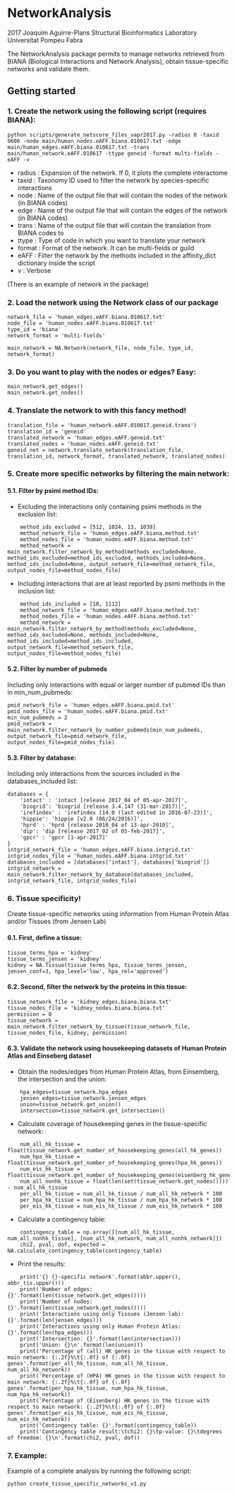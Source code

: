 
# NetworkAnalysis

2017 Joaquim Aguirre-Plans 
Structural Bioinformatics Laboratory
Universitat Pompeu Fabra

The NetworkAnalysis package permits to manage networks retrieved from BIANA 
(Biological Interactions and Network Analysis), obtain tissue-specific networks
and validate them.

## Getting started

### 1. Create the network using the following script (requires BIANA):

```
python scripts/generate_netscore_files_vapr2017.py -radius 0 -taxid 9606 -node main/human_nodes.eAFF.biana.010617.txt -edge main/human_edges.eAFF.biana.010617.txt -trans main/human_network.eAFF.010617 -ttype geneid -format multi-fields -eAFF -v
```

* radius	: Expansion of the network. If 0, it plots the complete interactome
* taxid		: Taxonomy ID used to filter the network by species-specific interactions
* node 		: Name of the output file that will contain the nodes of the network (in BIANA codes)
* edge 		: Name of the output file that will contain the edges of the network (in BIANA codes)
* trans 	: Name of the output file that will contain the translation from BIANA codes to <ttype>
* ttype 	: Type of code in which you want to translate your network
* format 	: Format of the network. It can be multi-fields or guild
* eAFF 		: Filter the network by the methods included in the affinity_dict dictionary inside the script
* v 		: Verbose

(There is an example of network in the package)



### 2. Load the network using the Network class of our package

```
network_file = 'human_edges.eAFF.biana.010617.txt'
node_file = 'human_nodes.eAFF.biana.010617.txt'
type_id = 'biana'
network_format = 'multi-fields'

main_network = NA.Network(network_file, node_file, type_id, network_format)
```


### 3. Do you want to play with the nodes or edges? Easy:

```
main_network.get_edges()
main_network.get_nodes()
```


### 4. Translate the network to <ttype> with this fancy method!

```
translation_file = 'human_network.eAFF.010617.geneid.trans')
translation_id = 'geneid'
translated_network = 'human_edges.eAFF.geneid.txt'
translated_nodes = 'human_nodes.eAFF.geneid.txt'
geneid_net = network.translate_network(translation_file, translation_id, network_format, translated_network, translated_nodes)
```


### 5. Create more specific networks by filtering the main network:

#### 5.1. Filter by psimi method IDs:

* Excluding the interactions only containing psimi methods in the exclusion list:

```
	method_ids_excluded = [512, 1024, 13, 1038]
	method_network_file = 'human_edges.eAFF.biana.method.txt'
	method_nodes_file = 'human_nodes.eAFF.biana.method.txt'
	method_network = main_network.filter_network_by_method(methods_excluded=None, method_ids_excluded=method_ids_excluded, methods_included=None, method_ids_included=None, output_network_file=method_network_file, output_nodes_file=method_nodes_file)
```

* Including interactions that are at least reported by psimi methods in the inclusion list:

```
	method_ids_included = [18, 1112]
	method_network_file = 'human_edges.eAFF.biana.method.txt'
	method_nodes_file = 'human_nodes.eAFF.biana.method.txt'
	method_network = main_network.filter_network_by_method(methods_excluded=None, method_ids_excluded=None, methods_included=None, method_ids_included=method_ids_included, output_network_file=method_network_file, output_nodes_file=method_nodes_file)
```

#### 5.2. Filter by number of pubmeds

Including only interactions with equal or larger number of pubmed IDs than in min_num_pubmeds:

```
pmid_network_file = 'human_edges.eAFF.biana.pmid.txt'
pmid_nodes_file = 'human_nodes.eAFF.biana.pmid.txt'
min_num_pubmeds = 2
pmid_network = main_network.filter_network_by_number_pubmeds(min_num_pubmeds, output_network_file=pmid_network_file, output_nodes_file=pmid_nodes_file)
```

#### 5.3. Filter by database:

Including only interactions from the sources included in the databases_included list:

```
databases = {
    'intact' : 'intact [release 2017_04 of 05-apr-2017]',
    'biogrid': 'biogrid [release 3.4.147 (31-mar-2017)]',
    'irefindex' : 'irefindex [14.0 (last edited in 2016-07-23)]',
    'hippie': 'hippie [v2.0 (06/24/2016)]',
    'hprd' : 'hprd [release 2010_04 of 13-apr-2010]',
    'dip': 'dip [release 2017_02 of 05-feb-2017]',
    'gpcr' : 'gpcr [1-apr-2017]'
}
intgrid_network_file = 'human_edges.eAFF.biana.intgrid.txt'
intgrid_nodes_file = 'human_nodes.eAFF.biana.intgrid.txt'
databases_included = [databases['intact'], databases['biogrid']]
intgrid_network = main_network.filter_network_by_database(databases_included, intgrid_network_file, intgrid_nodes_file)
```


### 6. Tissue specificity!

Create tissue-specific networks using information from Human Protein Atlas and/or Tissues (from Jensen Lab)

#### 6.1. First, define a tissue:

```
tissue_terms_hpa = 'kidney'
tissue_terms_jensen = 'kidney'
kidney = NA.Tissue(tissue_terms_hpa, tissue_terms_jensen, jensen_conf=3, hpa_level='low', hpa_rel='approved')
```

#### 6.2. Second, filter the network by the proteins in this tissue:

```
tissue_network_file = 'kidney_edges.biana.biana.txt'
tissue_nodes_file = 'kidney_nodes.biana.biana.txt'
permission = 0
tissue_network = main_network.filter_network_by_tissue(tissue_network_file, tissue_nodes_file, kidney, permission)
```

#### 6.3. Validate the network using housekeeping datasets of Human Protein Atlas and Einseberg dataset

* Obtain the nodes/edges from Human Protein Atlas, from Einsemberg, the intersection and the union:

```
    hpa_edges=tissue_network.hpa_edges
    jensen_edges=tissue_network.jensen_edges
    union=tissue_network.get_union()
    intersection=tissue_network.get_intersection()
```

* Calculate coverage of housekeeping genes in the tissue-specific network:

```
    num_all_hk_tissue = float(tissue_network.get_number_of_housekeeping_genes(all_hk_genes))
    num_hpa_hk_tissue = float(tissue_network.get_number_of_housekeeping_genes(hpa_hk_genes))
    num_eis_hk_tissue = float(tissue_network.get_number_of_housekeeping_genes(eisenberg_hk_genes))
    num_all_nonhk_tissue = float(len(set(tissue_network.get_nodes()))) - num_all_hk_tissue
    per_all_hk_tissue = num_all_hk_tissue / num_all_hk_network * 100
    per_hpa_hk_tissue = num_hpa_hk_tissue / num_hpa_hk_network * 100
    per_eis_hk_tissue = num_eis_hk_tissue / num_eis_hk_network * 100
```

* Calculate a contingency table:

```
    contingency_table = np.array([[num_all_hk_tissue, num_all_nonhk_tissue], [num_all_hk_network, num_all_nonhk_network]])
    chi2, pval, dof, expected = NA.calculate_contingency_table(contingency_table)
```

* Print the results:

```
    print('{} {}-specific network'.format(abbr.upper(), abbr_tis.upper()))
    print('Number of edges: {}'.format(len(tissue_network.get_edges())))
    print('Number of nodes: {}'.format(len(tissue_network.get_nodes())))
    print('Interactions using only Tissues (Jensen lab): {}'.format(len(jensen_edges)))
    print('Interactions using only Human Protein Atlas: {}'.format(len(hpa_edges)))
    print('Intersection: {}'.format(len(intersection)))
    print('Union: {}\n'.format(len(union)))
    print('Percentage of (all) HK genes in the tissue with respect to main network: {:.2f}%\t{:.0f} of {:.0f} genes'.format(per_all_hk_tissue, num_all_hk_tissue, num_all_hk_network))
    print('Percentage of (HPA) HK genes in the tissue with respect to main network: {:.2f}%\t{:.0f} of {:.0f} genes'.format(per_hpa_hk_tissue, num_hpa_hk_tissue, num_hpa_hk_network))
    print('Percentage of (Eisenberg) HK genes in the tissue with respect to main network: {:.2f}%\t{:.0f} of {:.0f} genes'.format(per_eis_hk_tissue, num_eis_hk_tissue, num_eis_hk_network))
    print('Contingency table: {}'.format(contingency_table))
    print('Contingency table result:\tchi2: {}\tp-value: {}\tdegrees of freedom: {}\n'.format(chi2, pval, dof))
```


### 7. Example:

Example of a complete analysis by running the following script:

```
python create_tissue_specific_networks_v1.py
```


